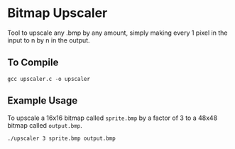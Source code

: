 # Bitmap Upscaler

Tool to upscale any .bmp by any amount, simply making every 1 pixel in the input to n by n in the output.

## To Compile
```
gcc upscaler.c -o upscaler
```
## Example Usage

To upscale a 16x16 bitmap called `sprite.bmp` by a factor of 3 to a 48x48 bitmap called `output.bmp`.
```
./upscaler 3 sprite.bmp output.bmp
```
